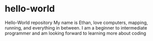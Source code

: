 # hello-world
Hello-World repository
My name is Ethan,  love computers, mapping, running, and everything in between.
I am a beginner to intermediate programmer and am looking forward to learning more about coding
